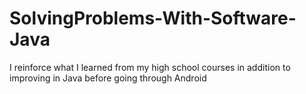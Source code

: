 # SolvingProblems-With-Software-Java
I reinforce what I learned from my high school courses in addition to improving in Java before going through Android
